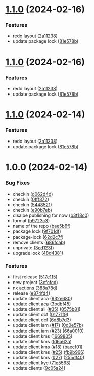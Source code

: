 # [1.1.0](https://github.com/affinidi/sdk/compare/@affinidi/sdk-client-cwe-v1.0.0...@affinidi/sdk-client-cwe-v1.1.0) (2024-02-16)


### Features

* redo layout ([2a11238](https://github.com/affinidi/sdk/commit/2a11238a61236fada32f799145af3d921e103d49))
* update package lock ([81e578b](https://github.com/affinidi/sdk/commit/81e578b27f5420878c7c9c402bc1ee778e3abb65))

# [1.1.0](https://github.com/affinidi/sdk/compare/@affinidi/sdk-client-cwe-v1.0.0...@affinidi/sdk-client-cwe-v1.1.0) (2024-02-16)


### Features

* redo layout ([2a11238](https://github.com/affinidi/sdk/commit/2a11238a61236fada32f799145af3d921e103d49))
* update package lock ([81e578b](https://github.com/affinidi/sdk/commit/81e578b27f5420878c7c9c402bc1ee778e3abb65))

# [1.1.0](https://github.com/affinidi/sdk/compare/@affinidi/sdk-client-cwe-v1.0.0...@affinidi/sdk-client-cwe-v1.1.0) (2024-02-14)


### Features

* redo layout ([2a11238](https://github.com/affinidi/sdk/commit/2a11238a61236fada32f799145af3d921e103d49))
* update package lock ([81e578b](https://github.com/affinidi/sdk/commit/81e578b27f5420878c7c9c402bc1ee778e3abb65))

# 1.0.0 (2024-02-14)


### Bug Fixes

* checkin ([d062d4d](https://github.com/affinidi/sdk/commit/d062d4db6d86b6f5f0fbbfb5976208e771192a15))
* checkin ([0fff372](https://github.com/affinidi/sdk/commit/0fff372316c1d43210f60321448ebc58d782c75d))
* checkin ([5448521](https://github.com/affinidi/sdk/commit/5448521a2279127910194fb00c3944f200c15cfa))
* checkin ([e90b7eb](https://github.com/affinidi/sdk/commit/e90b7eb93d829d9e8b9cfb7217f94bb0fff0b5d4))
* disalbe publishing for now ([b3f18c0](https://github.com/affinidi/sdk/commit/b3f18c0387b654e12bb93e05e3848e4fa8ea3995))
* format ([b9723c3](https://github.com/affinidi/sdk/commit/b9723c3a15882c45bdedf702c19a63c4aced6370))
* name of the repo ([bae5b6f](https://github.com/affinidi/sdk/commit/bae5b6f11ec14f04cbb6fb7e392c6722af558a55))
* package lock ([9f701df](https://github.com/affinidi/sdk/commit/9f701df874ff65f3aa614e7011cf004a0e7af5a7))
* package-lock ([62d2c7f](https://github.com/affinidi/sdk/commit/62d2c7f3ef139c3092446016043c1c720c7e9904))
* remove clients ([686fcab](https://github.com/affinidi/sdk/commit/686fcab48591889d698516b45d1ff1215f75e679))
* unprivate ([3ed123f](https://github.com/affinidi/sdk/commit/3ed123f615e6c59f55fb8abbd6de258da200caa0))
* upgrade lock ([48d4381](https://github.com/affinidi/sdk/commit/48d4381997af25830e261bd6eadff1803acf0094))


### Features

* first release ([517e115](https://github.com/affinidi/sdk/commit/517e1157a3f2dba79e20fc36f26db07454e5c0bc))
* new project ([3cfcfcd](https://github.com/affinidi/sdk/commit/3cfcfcdc95fa635529a97f928fd6e46d498333c8))
* nx actions ([388a78d](https://github.com/affinidi/sdk/commit/388a78dd6f773bb72e2fb1212ebe00d9b3f1ddc3))
* release ([e874fd4](https://github.com/affinidi/sdk/commit/e874fd460adc0598e2081d0b59aec2029d4814e3))
* update client aca ([932e680](https://github.com/affinidi/sdk/commit/932e680de2f744684bedfef56285a38b87bf0fe8))
* update client aca ([3bdbf45](https://github.com/affinidi/sdk/commit/3bdbf458790624c240f292d5302368f36c67ae1e))
* update client all ([#35](https://github.com/affinidi/sdk/issues/35)) ([0575b81](https://github.com/affinidi/sdk/commit/0575b81ccd041409328b39f2f418adf526c45148))
* update client dcf ([01771f9](https://github.com/affinidi/sdk/commit/01771f91fefd6d3302be2d961b0da87040f0c2ac))
* update client dcf ([6d8b7d3](https://github.com/affinidi/sdk/commit/6d8b7d378b11e0aa59769f0e315e90df3f6f931c))
* update client iam ([#17](https://github.com/affinidi/sdk/issues/17)) ([0d0e57b](https://github.com/affinidi/sdk/commit/0d0e57b4ab18345718426d06b67e1a11a7dee3ae))
* update client iam ([#23](https://github.com/affinidi/sdk/issues/23)) ([66a0010](https://github.com/affinidi/sdk/commit/66a001014dea0d582512cd5d005da1e49438a165))
* update client kms ([1669805](https://github.com/affinidi/sdk/commit/16698054d5f670dd97beda0834c5fc35a37152ab))
* update client kms ([fd6a62a](https://github.com/affinidi/sdk/commit/fd6a62ae3aa8f3a42e3b7e58ebbbc0f702306abe))
* update client kms ([#18](https://github.com/affinidi/sdk/issues/18)) ([baecf01](https://github.com/affinidi/sdk/commit/baecf01fd61e721c4637dcdb724dd251b713d928))
* update client kms ([#25](https://github.com/affinidi/sdk/issues/25)) ([fb9b966](https://github.com/affinidi/sdk/commit/fb9b966b1e0f278f5f673ba78c8f270606ad7398))
* update client kms ([#27](https://github.com/affinidi/sdk/issues/27)) ([255df40](https://github.com/affinidi/sdk/commit/255df40f4be3e3a0fe6a1703f8ff5947b04869d7))
* update client kyc ([71e5563](https://github.com/affinidi/sdk/commit/71e556394c207b5addc398a83b312e38c7c9f412))
* update clients ([9c05a24](https://github.com/affinidi/sdk/commit/9c05a24f31e99a19f97103ffa27c7a7f6882aeb5))
